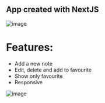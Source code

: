 ## App created with NextJS

![image](https://user-images.githubusercontent.com/101104738/174446058-1a2a1528-a81d-4969-b982-d71ed1cef469.png)

# Features:
- Add a new note
- Edit, delete and add to favourite
- Show only favourite
- Responsive

![image](https://user-images.githubusercontent.com/101104738/174446261-5b3566ce-6622-480a-a555-163405380c36.png)
